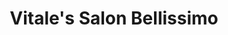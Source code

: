---
title: "Vitale's Salon Bellissimo"
url: /southgate/vitales-salon-bellissimo/
shop: hairdresser
---